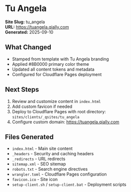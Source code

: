 # Tu Angela

**Site Slug:** tu_angela  
**URL:** https://tuangela.qially.com  
**Generated:** 2025-09-10

## What Changed
- Stamped from template with Tu Angela branding
- Applied #8B0000 primary color theme
- Updated all content tokens and metadata
- Configured for Cloudflare Pages deployment

## Next Steps
1. Review and customize content in `index.html`
2. Add custom favicon if needed
3. Deploy to Cloudflare Pages with root directory: `sites/clients/_qsites/tu_angela`
4. Configure custom domain: https://tuangela.qially.com

## Files Generated
- `index.html` - Main site content
- `_headers` - Security and caching headers
- `_redirects` - URL redirects
- `sitemap.xml` - SEO sitemap
- `robots.txt` - Search engine directives
- `wrangler.toml` - Cloudflare Pages configuration
- `favicon.ico` - Site icon
- `setup-client.sh` / `setup-client.bat` - Deployment scripts
